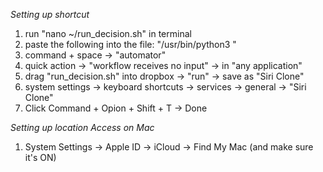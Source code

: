 *Setting up shortcut*
1. run "nano ~/run_decision.sh" in terminal
2. paste the following into the file: "/usr/bin/python3 <absolute path to decision.py file>"
3. command + space -> "automator"
4. quick action -> "workflow receives no input" -> in "any application"
5. drag "run_decision.sh" into dropbox -> "run" -> save as "Siri Clone"
6. system settings -> keyboard shortcuts -> services -> general -> "Siri Clone"
7. Click Command + Opion + Shift + T -> Done

*Setting up location Access on Mac*
1. System Settings -> Apple ID -> iCloud -> Find My Mac (and make sure it's ON)